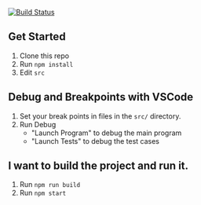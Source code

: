 [![Build Status](https://travis-ci.org/mbalex99/emblem-server.svg?branch=master)](https://travis-ci.org/mbalex99/emblem-server)

## Get Started

1. Clone this repo
2. Run `npm install`
3. Edit `src`

## Debug and Breakpoints with VSCode

1. Set your break points in files in the `src/` directory.
2. Run Debug 
    - "Launch Program" to debug the main program
    - "Launch Tests" to debug the test cases

## I want to build the project and run it.

1. Run `npm run build`
2. Run `npm start`